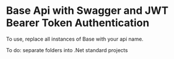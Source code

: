 # Base Api with Swagger and JWT Bearer Token Authentication

To use, replace all instances of Base with your api name.

To do: separate folders into .Net standard projects
